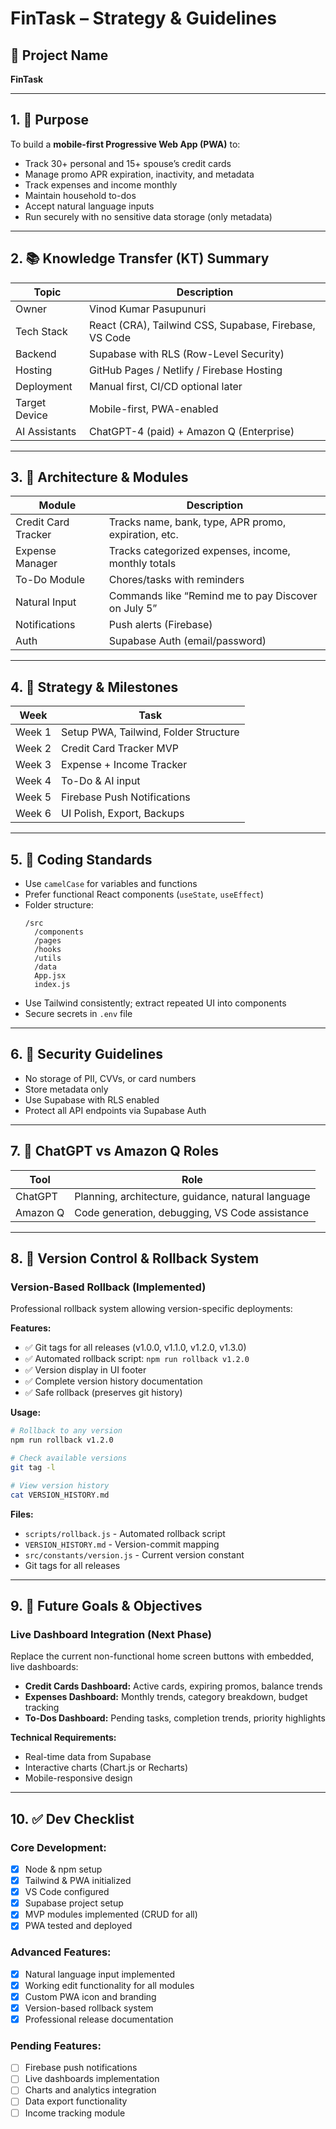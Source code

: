 
# FinTask – Strategy & Guidelines

## 🔖 Project Name
**FinTask**

---

## 1. 🎯 Purpose

To build a **mobile-first Progressive Web App (PWA)** to:
- Track 30+ personal and 15+ spouse’s credit cards
- Manage promo APR expiration, inactivity, and metadata
- Track expenses and income monthly
- Maintain household to-dos
- Accept natural language inputs
- Run securely with no sensitive data storage (only metadata)

---

## 2. 📚 Knowledge Transfer (KT) Summary

| Topic         | Description                                             |
|---------------|---------------------------------------------------------|
| Owner         | Vinod Kumar Pasupunuri                                  |
| Tech Stack    | React (CRA), Tailwind CSS, Supabase, Firebase, VS Code |
| Backend       | Supabase with RLS (Row-Level Security)                 |
| Hosting       | GitHub Pages / Netlify / Firebase Hosting              |
| Deployment    | Manual first, CI/CD optional later                     |
| Target Device | Mobile-first, PWA-enabled                               |
| AI Assistants | ChatGPT-4 (paid) + Amazon Q (Enterprise)               |

---

## 3. 📐 Architecture & Modules

| Module              | Description                                           |
|---------------------|-------------------------------------------------------|
| Credit Card Tracker | Tracks name, bank, type, APR promo, expiration, etc. |
| Expense Manager     | Tracks categorized expenses, income, monthly totals   |
| To-Do Module        | Chores/tasks with reminders                          |
| Natural Input       | Commands like “Remind me to pay Discover on July 5” |
| Notifications       | Push alerts (Firebase)                               |
| Auth                | Supabase Auth (email/password)                       |

---

## 4. 🔧 Strategy & Milestones

| Week   | Task                                       |
|--------|--------------------------------------------|
| Week 1 | Setup PWA, Tailwind, Folder Structure       |
| Week 2 | Credit Card Tracker MVP                    |
| Week 3 | Expense + Income Tracker                   |
| Week 4 | To-Do & AI input                            |
| Week 5 | Firebase Push Notifications                |
| Week 6 | UI Polish, Export, Backups                 |

---

## 5. 📏 Coding Standards

- Use `camelCase` for variables and functions
- Prefer functional React components (`useState`, `useEffect`)
- Folder structure:
  ```
  /src
    /components
    /pages
    /hooks
    /utils
    /data
    App.jsx
    index.js
  ```
- Use Tailwind consistently; extract repeated UI into components
- Secure secrets in `.env` file

---

## 6. 🔐 Security Guidelines

- No storage of PII, CVVs, or card numbers
- Store metadata only
- Use Supabase with RLS enabled
- Protect all API endpoints via Supabase Auth

---

## 7. 🧠 ChatGPT vs Amazon Q Roles

| Tool       | Role                                                  |
|------------|-------------------------------------------------------|
| ChatGPT    | Planning, architecture, guidance, natural language    |
| Amazon Q   | Code generation, debugging, VS Code assistance        |

---

## 8. 🔄 Version Control & Rollback System

### **Version-Based Rollback (Implemented)**
Professional rollback system allowing version-specific deployments:

**Features:**
- ✅ Git tags for all releases (v1.0.0, v1.1.0, v1.2.0, v1.3.0)
- ✅ Automated rollback script: `npm run rollback v1.2.0`
- ✅ Version display in UI footer
- ✅ Complete version history documentation
- ✅ Safe rollback (preserves git history)

**Usage:**
```bash
# Rollback to any version
npm run rollback v1.2.0

# Check available versions
git tag -l

# View version history
cat VERSION_HISTORY.md
```

**Files:**
- `scripts/rollback.js` - Automated rollback script
- `VERSION_HISTORY.md` - Version-commit mapping
- `src/constants/version.js` - Current version constant
- Git tags for all releases

---

## 9. 🎯 Future Goals & Objectives

### **Live Dashboard Integration (Next Phase)**
Replace the current non-functional home screen buttons with embedded, live dashboards:

- **Credit Cards Dashboard:** Active cards, expiring promos, balance trends
- **Expenses Dashboard:** Monthly trends, category breakdown, budget tracking
- **To-Dos Dashboard:** Pending tasks, completion trends, priority highlights

**Technical Requirements:**
- Real-time data from Supabase
- Interactive charts (Chart.js or Recharts)
- Mobile-responsive design

---

## 10. ✅ Dev Checklist

### **Core Development:**
- [x] Node & npm setup
- [x] Tailwind & PWA initialized
- [x] VS Code configured
- [x] Supabase project setup
- [x] MVP modules implemented (CRUD for all)
- [x] PWA tested and deployed

### **Advanced Features:**
- [x] Natural language input implemented
- [x] Working edit functionality for all modules
- [x] Custom PWA icon and branding
- [x] Version-based rollback system
- [x] Professional release documentation

### **Pending Features:**
- [ ] Firebase push notifications
- [ ] Live dashboards implementation
- [ ] Charts and analytics integration
- [ ] Data export functionality
- [ ] Income tracking module
